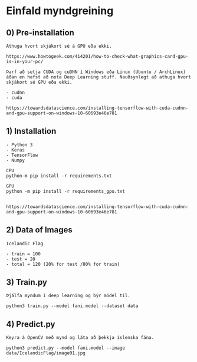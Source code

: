 # Einfald myndgreining 

## 0) Pre-installation
	
	Athuga hvort skjákort sé á GPU eða ekki.
	
	https://www.howtogeek.com/414201/how-to-check-what-graphics-card-gpu-is-in-your-pc/

	Þarf að setja CUDA og cuDNN í Windows eða Linux (Ubuntu / ArchLinux) áðan en hefst að nota Deep Learning stuff. Nauðsynlegt að athuga hvort skjákort sé GPU eða ekki. 
	
	- cudnn
	- cuda
	
	https://towardsdatascience.com/installing-tensorflow-with-cuda-cudnn-and-gpu-support-on-windows-10-60693e46e781

## 1) Installation 
	
	- Python 3
	- Keras
	- TensorFlow 
	- Numpy 

	CPU
    python-m pip install -r requirements.txt 

	GPU
	python -m pip install -r requirements_gpu.txt


	https://towardsdatascience.com/installing-tensorflow-with-cuda-cudnn-and-gpu-support-on-windows-10-60693e46e781

## 2) Data of Images 
	Icelandic Flag

	- train = 100
	- test = 20
	- total = 120 (20% for test /80% for train) 

## 3) Train.py 
	Þjálfa myndum í deep learning og býr módel til.

	python3 train.py --model fani.model --dataset data

## 4) Predict.py 
	Keyra á OpenCV með mynd og láta að þekkja íslenska fána.

	python3 predict.py --model fani.model --image data/IcelandicFlag/image01.jpg 
